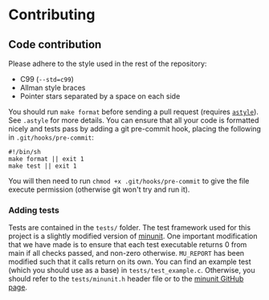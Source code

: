 # Contributing

## Code contribution

Please adhere to the style used in the rest of the repository:
* C99 (`--std=c99`)
* Allman style braces
* Pointer stars separated by a space on each side


You should run `make format` before sending a pull request (requires [`astyle`](http://astyle.sourceforge.net/)). See `.astyle` for more details. You can ensure that all your code is formatted nicely and tests pass by adding a git pre-commit hook, placing the following in `.git/hooks/pre-commit`:
```
#!/bin/sh
make format || exit 1
make test || exit 1
```
You will then need to run `chmod +x .git/hooks/pre-commit` to give the file execute permission (otherwise git won't try and run it).

### Adding tests

Tests are contained in the `tests/` folder. The test framework used for this project is a slightly modified version of [minunit](https://github.com/siu/minunit). One important modification that we have made is to ensure that each test executable returns 0 from main if all checks passed, and non-zero otherwise. `MU_REPORT` has been modified such that it calls return on its own. You can find an example test (which you should use as a base) in `tests/test_example.c`. Otherwise, you should refer to the `tests/minunit.h` header file or to the [minunit GitHub page](https://github.com/siu/minunit).
